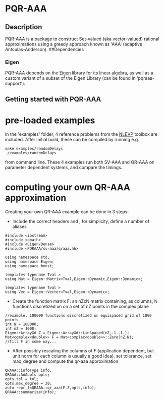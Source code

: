 # PQR-AAA
## Description
PQR-AAA is a package to construct Set-valued (aka vector-valued) rational approximations using a greedy approach known as 'AAA' (adaptive Antoulas-Anderson).
##Dependencies
### Eigen
PQR-AAA depends on the [Eigen](https://eigen.tuxfamily.org/index.php?title=Main_Page) library for its linear algebra, as well as a custom variant of a subset of the Eigen Library (can be found in 'pqraaa-support').
## Getting started with PQR-AAA
# pre-loaded examples
In the 'examples' folder, 4 reference problems from the [NLEVP](https://github.com/ftisseur/nlevp) toolbox are included. After initial build, these can be compiled by running e.g.
```
make examples/randomDelays
./examples/randomDelays
```
from command line. These 4 examples run both SV-AAA and QR-AAA on parameter dependent systems, and compare the timings.
# computing your own QR-AAA approximation
Creating your own QR-AAA example can be done in 3 steps:
* Include the correct headers and , for simplicity, define a number of aliases
```
#include <iostream>
#include <cmath>
#include <Eigen/Dense>
#include <PQRAAA/sv-aaa/qraaa.hh>

using namespace std;
using namespace Eigen;
using namespace boost;

template< typename Tval >
using Mat = Eigen::Matrix<Tval,Eigen::Dynamic,Eigen::Dynamic>;

template< typename Tval >
using Vec = Eigen::Vector<Tval,Eigen::Dynamic>;
```
* Create the function matrix F: an nZxN matrix containing, as columns, N functions discretized on on a set of nZ points in the complex plane
```
//example: 100000 functions discretized on equispaced grid of 1000 points
int N = 100000;
int nZ = 1000;
Eigen::ArrayXd Z = Eigen::ArrayXd::LinSpaced(nZ,-1.,1.);
Mat<complex<double>> F = Mat<complex<double>>::Zero(nZ,N);
//fill F in some way...
```

* After possibly rescaling the columns of F (application dependent, but unit norm for each column is usually a good idea), set tolerance, set max_degree and compute the qr-aaa approximation
```
QRAAA::infoType info;
QRAAA::AAAopts opts;
opts.tol = tol;
opts.max_degree = 30;
auto repr_f=QRAAA::qr_aaa(F,Z,opts,info);
QRAAA::summarize(info);
```
